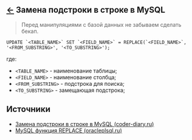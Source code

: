 [&larr;](readme.md "MySQL") Замена подстроки в строке в MySQL
-------------------------------------------------------------

> Перед манипуляциями с базой данных не забываем сделать бекап.

```mysql
UPDATE `<TABLE_NAME>` SET `<FIELD_NAME>` = REPLACE(`<FIELD_NAME>`, '<FROM_SUBSTRING>', '<TO_SUBSTRING>');
```

где:

- `<TABLE_NAME>` - наименование таблицы;
- `<FIELD_NAME>` - наименование столбца;
- `<FROM_SUBSTRING>` - подстрока для поиска;
- `<TO_SUBSTRING>` - замещающая подстрока;

## <a name="sources"></a> Источники

- [Замена подстроки в строке в MySQL (coder-diary.ru)](http://coder-diary.ru/programming/zamena-podstroki-v-stroke-v-mysql/)
- [MySQL функция REPLACE (oracleplsql.ru)](https://oracleplsql.ru/mysql-function-replace.html)